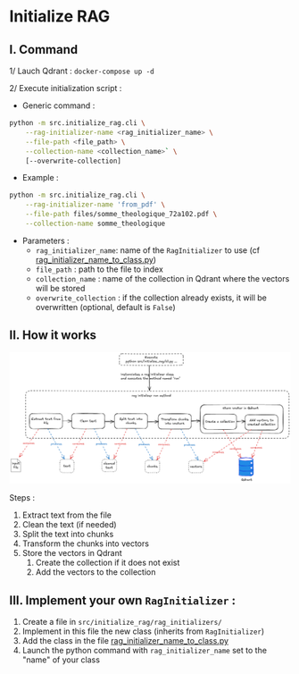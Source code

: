 # Initialize RAG


## I. Command
1/ Lauch Qdrant : `docker-compose up -d`

2/ Execute initialization script :

- Generic command : 
```bash
python -m src.initialize_rag.cli \
    --rag-initializer-name <rag_initializer_name> \
    --file-path <file_path> \
    --collection-name <collection_name>` \
    [--overwrite-collection]
```

- Example : 
```bash
python -m src.initialize_rag.cli \
    --rag-initializer-name 'from_pdf' \
    --file-path files/somme_theologique_72a102.pdf \
    --collection-name somme_theologique
```

- Parameters :
  - `rag_initializer_name`: name of the `RagInitializer` to use (cf [rag_initializer_name_to_class.py](rag_initializer_name_to_class.py))
  - `file_path` : path to the file to index
  - `collection_name` : name of the collection in Qdrant where the vectors will be stored
  - `overwrite_collection` : if the collection already exists, it will be overwritten (optional, default is `False`)




## II. How it works
![intialize_rag](doc/initialize_rag.png)

Steps :
1. Extract text from the file
2. Clean the text (if needed)
3. Split the text into chunks
4. Transform the chunks into vectors
5. Store the vectors in Qdrant
   1. Create the collection if it does not exist
   2. Add the vectors to the collection




## III. Implement your own `RagInitializer` :
1. Create a file in `src/initialize_rag/rag_initializers/`
2. Implement in this file the new class (inherits from `RagInitializer`)
3. Add the class in the file [rag_initializer_name_to_class.py](rag_initializer_name_to_class.py)
4. Launch the python command with `rag_initializer_name` set to the "name" of your class
